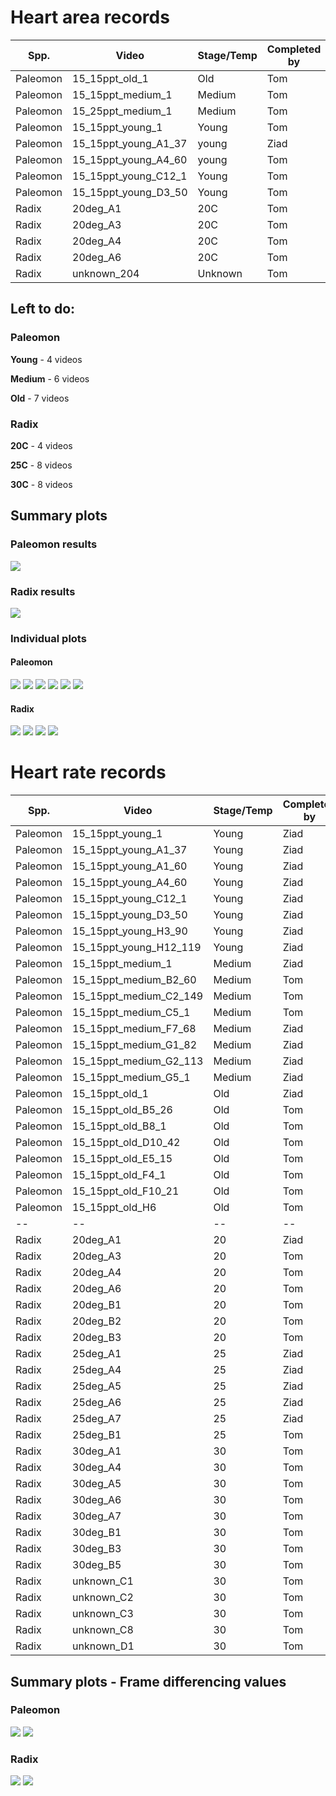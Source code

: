 # Heart area records

Spp. | Video | Stage/Temp | Completed by | Compared?
--- | --- | --- | --- | ---
Paleomon | 15_15ppt_old_1 | Old | Tom | &#x2611;
Paleomon | 15_15ppt_medium_1 | Medium | Tom | &#x2611;
Paleomon | 15_25ppt_medium_1 | Medium | Tom | &#x2612;
Paleomon | 15_15ppt_young_1 | Young | Tom | &#x2611;
Paleomon | 15_15ppt_young_A1_37 | young | Ziad | &#x2611;
Paleomon | 15_15ppt_young_A4_60 | young | Tom | &#x2611;
Paleomon | 15_15ppt_young_C12_1 | Young | Tom | &#x2611;
Paleomon | 15_15ppt_young_D3_50 | Young | Tom | &#x2612;
Radix | 20deg_A1 | 20C | Tom | &#x2611;
Radix | 20deg_A3 | 20C | Tom | &#x2611;
Radix | 20deg_A4 | 20C | Tom | &#x2611;
Radix | 20deg_A6 | 20C | Tom | &#x2611;
Radix | unknown_204 | Unknown | Tom | &#x2612;

## Left to do:

### Paleomon

**Young** - 4 videos

**Medium** - 6 videos

**Old** - 7 videos

### Radix

**20C** - 4 videos

**25C** - 8 videos

**30C** - 8 videos

## Summary plots

### Paleomon results

<img src='https://github.com/zibbini/misc_embryoPhenomics/blob/master/python/stroke-volume/heartcv/validation/plots/paleomon_areas.png'>

### Radix results

<img src='https://github.com/zibbini/misc_embryoPhenomics/blob/master/python/stroke-volume/heartcv/validation/plots/radix_areas.png'>

### Individual plots

#### Paleomon

<img src='https://github.com/zibbini/misc_embryoPhenomics/blob/master/python/stroke-volume/heartcv/validation/plots/15_15ppt_young_1.png'>

<img src='https://github.com/zibbini/misc_embryoPhenomics/blob/master/python/stroke-volume/heartcv/validation/plots/15_15ppt_medium_1.png'>

<img src='https://github.com/zibbini/misc_embryoPhenomics/blob/master/python/stroke-volume/heartcv/validation/plots/15_15ppt_old_1.png'>

<img src='https://github.com/zibbini/misc_embryoPhenomics/blob/master/python/stroke-volume/heartcv/validation/plots/15_15ppt_young_A1_37.png'>

<img src='https://github.com/zibbini/misc_embryoPhenomics/blob/master/python/stroke-volume/heartcv/validation/plots/15_15ppt_young_A4_60.png'>

<img src='https://github.com/zibbini/misc_embryoPhenomics/blob/master/python/stroke-volume/heartcv/validation/plots/15_15ppt_young_C12_1.png'>

#### Radix

<img src='https://github.com/zibbini/misc_embryoPhenomics/blob/master/python/stroke-volume/heartcv/validation/plots/20deg_A1.png'>

<img src='https://github.com/zibbini/misc_embryoPhenomics/blob/master/python/stroke-volume/heartcv/validation/plots/20deg_A3.png'>

<img src='https://github.com/zibbini/misc_embryoPhenomics/blob/master/python/stroke-volume/heartcv/validation/plots/20deg_A4.png'>

<img src='https://github.com/zibbini/misc_embryoPhenomics/blob/master/python/stroke-volume/heartcv/validation/plots/20deg_A6.png'>

# Heart rate records

Spp. | Video | Stage/Temp | Completed by | Compared?
--- | --- | --- | --- | ---
Paleomon | 15_15ppt_young_1 | Young | Ziad | &#x2611;
Paleomon | 15_15ppt_young_A1_37 | Young | Ziad | &#x2611;
Paleomon | 15_15ppt_young_A1_60 | Young | Ziad | &#x2611;
Paleomon | 15_15ppt_young_A4_60 | Young | Ziad | &#x2611;
Paleomon | 15_15ppt_young_C12_1 | Young | Ziad | &#x2611;
Paleomon | 15_15ppt_young_D3_50 | Young | Ziad | &#x2611;
Paleomon | 15_15ppt_young_H3_90 | Young | Ziad | &#x2611;
Paleomon | 15_15ppt_young_H12_119 | Young | Ziad | &#x2611;
Paleomon | 15_15ppt_medium_1 | Medium | Ziad | &#x2611;
Paleomon | 15_15ppt_medium_B2_60 | Medium | Tom | &#x2611;
Paleomon | 15_15ppt_medium_C2_149 | Medium | Tom | &#x2611;
Paleomon | 15_15ppt_medium_C5_1 | Medium | Tom | &#x2611;
Paleomon | 15_15ppt_medium_F7_68 | Medium | Ziad | &#x2611;
Paleomon | 15_15ppt_medium_G1_82 | Medium | Ziad | &#x2611;
Paleomon | 15_15ppt_medium_G2_113 | Medium | Ziad | &#x2611;
Paleomon | 15_15ppt_medium_G5_1 | Medium | Ziad | &#x2611;
Paleomon | 15_15ppt_old_1 | Old | Ziad | &#x2611;
Paleomon | 15_15ppt_old_B5_26 | Old | Tom | &#x2611;
Paleomon | 15_15ppt_old_B8_1 | Old | Tom | &#x2611;
Paleomon | 15_15ppt_old_D10_42 | Old | Tom | &#x2611;
Paleomon | 15_15ppt_old_E5_15 | Old | Tom | &#x2611;
Paleomon | 15_15ppt_old_F4_1 | Old | Tom | &#x2611;
Paleomon | 15_15ppt_old_F10_21 | Old | Tom | &#x2611;
Paleomon | 15_15ppt_old_H6 | Old | Tom | &#x2611;
-- | -- | -- | -- | --
 Radix | 20deg_A1 | 20 | Ziad | &#x2611;
 Radix | 20deg_A3 | 20 | Tom | &#x2611;
 Radix | 20deg_A4 | 20 | Tom | &#x2611;
 Radix | 20deg_A6 | 20 | Tom | &#x2611;
 Radix | 20deg_B1 | 20 | Tom | &#x2611;
 Radix | 20deg_B2 | 20 | Tom | &#x2611;
 Radix | 20deg_B3 | 20 | Tom | &#x2611;
 Radix | 25deg_A1 | 25 | Ziad | &#x2611;
 Radix | 25deg_A4 | 25 | Ziad | &#x2611;
 Radix | 25deg_A5 | 25 | Ziad | &#x2611;
 Radix | 25deg_A6 | 25 | Ziad | &#x2612;
 Radix | 25deg_A7 | 25 | Ziad | &#x2611;
 Radix | 25deg_B1 | 25 | Tom | &#x2611;
 Radix | 30deg_A1 | 30 | Tom | &#x2611;
 Radix | 30deg_A4 | 30 | Tom | &#x2611;
 Radix | 30deg_A5 | 30 | Tom | &#x2611;
 Radix | 30deg_A6 | 30 | Tom | &#x2611;
 Radix | 30deg_A7 | 30 | Tom | &#x2611;
 Radix | 30deg_B1 | 30 | Tom | &#x2611;
 Radix | 30deg_B3 | 30 | Tom | &#x2611;
 Radix | 30deg_B5 | 30 | Tom | &#x2611;
 Radix | unknown_C1 | 30 | Tom | &#x2611;
 Radix | unknown_C2 | 30 | Tom | &#x2611;
 Radix | unknown_C3 | 30 | Tom | &#x2611;
 Radix | unknown_C8 | 30 | Tom | &#x2611;
 Radix | unknown_D1 | 30 | Tom | &#x2611;


## Summary plots - Frame differencing values

### Paleomon

<img src='https://github.com/EmbryoPhenomics/heartcv/blob/main/validation/plots/paleomon_hr.png'>

<img src='https://github.com/EmbryoPhenomics/heartcv/blob/main/validation/plots/paleomon_beat_stats.png'>

### Radix

<img src='https://github.com/EmbryoPhenomics/heartcv/blob/main/validation/plots/radix_hr.png'>

<img src='https://github.com/EmbryoPhenomics/heartcv/blob/main/validation/plots/radix_beat_stats.png'>
